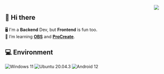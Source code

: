 <img align="right" src="https://github-readme-stats.vercel.app/api/top-langs/?username=futomaki-bit" />

## 👋 Hi there

🖥️ I'm a **Backend** Dev, but **Frontend** is fun too. <br>
🧠 I’m learning [**OBS**](https://obsproject.com/) and [**ProCreate**](https://procreate.art/).<br>

## 💻 Environment
![Windows 11](https://badgen.net/badge/Windows/11/0078d4)
![Ubuntu 20.04.3](https://badgen.net/badge/Ubuntu/20%2e04%2e3/f47421)
![Android 12](https://badgen.net/badge/Android/12/3ddc85)
